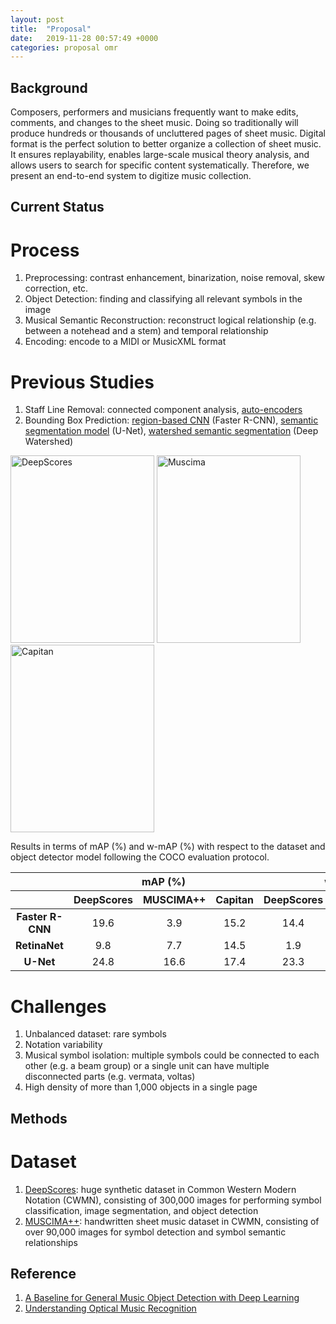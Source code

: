 ```yaml
---
layout: post
title:  "Proposal"
date:   2019-11-28 00:57:49 +0000
categories: proposal omr
---
```


## Background
Composers, performers and musicians frequently want to make edits, comments, and changes to the sheet music. Doing so traditionally will produce hundreds or thousands of uncluttered pages of sheet music. Digital format is the perfect solution to better organize a collection of sheet music. It ensures replayability, enables large-scale musical theory analysis, and allows users to search for specific content systematically. Therefore, we present an end-to-end system to digitize music collection. 

## Current Status
# Process
1. Preprocessing: contrast enhancement, binarization, noise removal, skew correction, etc.
2. Object Detection: finding and classifying all relevant symbols in the image
3. Musical Semantic Reconstruction: reconstruct logical relationship (e.g. between a notehead and a stem) and temporal relationship
4. Encoding: encode to a MIDI or MusicXML format

# Previous Studies
1. Staff Line Removal: connected component analysis, [auto-encoders][auto-encoders]
2. Bounding Box Prediction: [region-based CNN][handwritten] (Faster R-CNN), [semantic segmentation model][unet] (U-Net), [watershed semantic segmentation][watershed] (Deep Watershed)


<img src="https://www.mdpi.com/applsci/applsci-08-01488/article_deploy/html/images/applsci-08-01488-g005.png" alt="DeepScores" width=230 height=300>

<img src="https://www.mdpi.com/applsci/applsci-08-01488/article_deploy/html/images/applsci-08-01488-g006.png" alt="Muscima" width=230 height=300> 

<img src="https://www.mdpi.com/applsci/applsci-08-01488/article_deploy/html/images/applsci-08-01488-g007.png" alt="Capitan" width=230 height=300>


Results in terms of mAP (%) and w-mAP (%) with respect to the dataset and object detector model following the COCO evaluation protocol.

<table>
<thead><tr><th align='center' valign='middle' style='border-bottom:solid thin;border-top:solid thin' class='html-align-center'> </th><th colspan='3' align='center' valign='middle' style='border-bottom:solid thin;border-top:solid thin' class='html-align-center'>mAP (%)</th><th colspan='3' align='center' valign='middle' style='border-bottom:solid thin;border-top:solid thin' class='html-align-center'>w-mAP (%)</th></tr><tr><th align='center' valign='middle' style='border-bottom:solid thin' class='html-align-center'> </th><th align='center' valign='middle' style='border-bottom:solid thin' class='html-align-center'>DeepScores</th><th align='center' valign='middle' style='border-bottom:solid thin' class='html-align-center'>MUSCIMA++</th><th align='center' valign='middle' style='border-bottom:solid thin' class='html-align-center'>Capitan</th><th align='center' valign='middle' style='border-bottom:solid thin' class='html-align-center'>DeepScores</th><th align='center' valign='middle' style='border-bottom:solid thin' class='html-align-center'>MUSCIMA++</th><th align='center' valign='middle' style='border-bottom:solid thin' class='html-align-center'>Capitan</th></tr></thead><tbody><tr><td align='center' valign='middle' class='html-align-center'><b>Faster R-CNN</b></td><td align='center' valign='middle' class='html-align-center'>19.6</td><td align='center' valign='middle' class='html-align-center'>3.9</td><td align='center' valign='middle' class='html-align-center'>15.2</td><td align='center' valign='middle' class='html-align-center'>14.4</td><td align='center' valign='middle' class='html-align-center'>7.9</td><td align='center' valign='middle' class='html-align-center'>23.2</td></tr><tr><td align='center' valign='middle' class='html-align-center'><b>RetinaNet</b></td><td align='center' valign='middle' class='html-align-center'>9.8</td><td align='center' valign='middle' class='html-align-center'>7.7</td><td align='center' valign='middle' class='html-align-center'>14.5</td><td align='center' valign='middle' class='html-align-center'>1.9</td><td align='center' valign='middle' class='html-align-center'>4.9</td><td align='center' valign='middle' class='html-align-center'>34.9</td></tr><tr><td align='center' valign='middle' style='border-bottom:solid thin' class='html-align-center'><b>U-Net</b></td><td align='center' valign='middle' style='border-bottom:solid thin' class='html-align-center'>24.8</td><td align='center' valign='middle' style='border-bottom:solid thin' class='html-align-center'>16.6</td><td align='center' valign='middle' style='border-bottom:solid thin' class='html-align-center'>17.4</td><td align='center' valign='middle' style='border-bottom:solid thin' class='html-align-center'>23.3</td><td align='center' valign='middle' style='border-bottom:solid thin' class='html-align-center'>33.6</td><td align='center' valign='middle' style='border-bottom:solid thin' class='html-align-center'>26.0</td></tr></tbody>
</table>

# Challenges
1. Unbalanced dataset: rare symbols
2. Notation variability
3. Musical symbol isolation: multiple symbols could be connected to each other (e.g. a beam group) or a single unit can have multiple disconnected parts (e.g. vermata, voltas)
4. High density of more than 1,000 objects in a single page

## Methods
# Dataset
1. [DeepScores][deepscores]: huge synthetic dataset in Common Western Modern Notation (CWMN), consisting of 300,000 images for performing symbol classification, image segmentation, and object detection
2. [MUSCIMA++][muscima]: handwritten sheet music dataset in CWMN, consisting of over 90,000 images for symbol detection and symbol semantic relationships

## Reference

1. [A Baseline for General Music Object Detection with Deep Learning][omr-baseline]
2. [Understanding Optical Music Recognition][omr-exp]

[omr-exp]: https://arxiv.org/pdf/1908.03608.pdf
[deepscores]: https://tuggeluk.github.io/deepscores/
[omr-baseline]: https://www.mdpi.com/2076-3417/8/9/1488
[muscima]: https://ufal.mff.cuni.cz/muscima
[auto-encoders]: https://github.com/ajgallego/staff-lines-removal
[handwritten]: https://ieeexplore.ieee.org/abstract/document/8395189
[unet]: http://ismir2018.ismir.net/doc/pdfs/175_Paper.pdf
[watershed]: https://arxiv.org/abs/1805.10548

